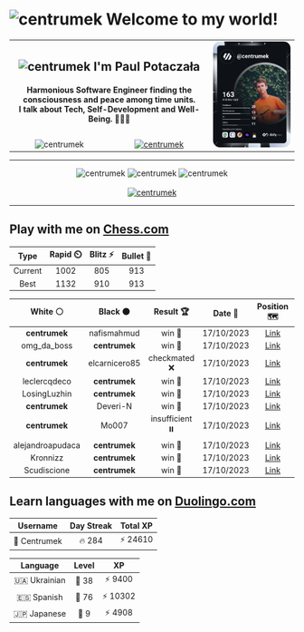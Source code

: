 <h1>
  <img
    src="https://emojis.slackmojis.com/emojis/images/1531849430/4246/blob-sunglasses.gif"
    width="30"
    alt="centrumek"
  />
  Welcome to my world!
</h1>

<table>
  <tbody>
    <tr>
      <td align="center" width="70%" colspan="2">
        <h2>
          <img
            src="https://raw.githubusercontent.com/MartinHeinz/MartinHeinz/master/wave.gif"
            width="30px"
            alt="centrumek"
          />
          I'm Paul Potaczała
        </h2>
        <h4>
          Harmonious Software Engineer finding the consciousness and peace among time units.
          <br/>
          I talk about Tech, Self-Development and Well-Being. 🌿🧘🚀
        </h4>
      </td>
      <td width="30%" rowspan="2">
        <a href="https://app.daily.dev/centrumek">
          <img
            src="./devcard.svg"
            alt="centrumek"
          />
        </a>
      </td>
    </tr>
    <tr align="center">
      <td>
        <img
          src="https://komarev.com/ghpvc/?username=centrumek&label=visitors&color=0e75b6&style=flat"
          alt="centrumek"
        >
      </td>
      <td>
        <a href="https://stackoverflow.com/users/14496012/centrumek">
          <img
            src="https://stackoverflow.com/users/flair/14496012.png?theme=dark"
            alt="centrumek"
          >
        </a>
      </td>
    </tr>
  </tbody>
</table>

---
<div align="center">
  <img 
    src="https://github-readme-stats.vercel.app/api?username=centrumek&show_icons=true&count_private=true&theme=dark&hide_border=true&hide=issues,contribs&bg_color=00000000"
    alt="centrumek"
  />
  <img
    src="https://github-readme-stats.vercel.app/api/top-langs/?username=centrumek&layout=compact&hide_border=true&theme=dark&bg_color=00000000&langs_count=6&exclude_repo=air-statistic-app"
    alt="centrumek"
  />
  <img 
    src="https://github-readme-streak-stats.herokuapp.com?user=centrumek&theme=dark&hide_border=true&background=FFFFFF00"
    alt="centrumek"
  />
  <br/>
  <br/>
  <a href="https://www.buymeacoffee.com/centrumek">
    <img
      src="https://cdn.buymeacoffee.com/buttons/v2/default-orange.png"
      height="50"
      width="210"
      alt="centrumek"
    />
  </a>
</div>

---

## Play with me on [Chess.com](https://www.chess.com/member/centrumek)

<div align="center">
<!--START_SECTION:chessStats-->
<!-- Automatically generated with https://github.com/Balastrong/chess-stats-action -->

| Type | Rapid ⏲️ | Blitz ⚡ | Bullet 🔫 |
|:---:|:---:|:---:|:---:|
| Current | 1002 | 805 | 913 |
| Best | 1132 | 910 | 913 |

| White ⚪ | Black ⚫ | Result 🏆 | Date 📅 | Position 🗺️ | Type 🕕 |
|:---:|:---:|:---:|:---:|:---:|:---:|
| **centrumek** | nafismahmud | win 🥇 | 17/10/2023 | <a href="http://www.ee.unb.ca/cgi-bin/tervo/fen.pl?select=8/1pp2k1R/p3pr2/3pQ3/1P1P4/2PBPP2/qP1K2P1/8 b - -">Link</a> | Bullet |
| omg_da_boss | **centrumek** | win 🥇 | 17/10/2023 | <a href="http://www.ee.unb.ca/cgi-bin/tervo/fen.pl?select=3r4/8/8/p3k3/P1P4R/3p4/3K4/8 w - -">Link</a> | Bullet |
| **centrumek** | elcarnicero85 | checkmated ❌ | 17/10/2023 | <a href="http://www.ee.unb.ca/cgi-bin/tervo/fen.pl?select=3r2k1/p3p2p/6r1/2PpQ2p/5Pb1/1P2P3/P2Bq2P/4K1R1 w - -">Link</a> | Bullet |
| leclercqdeco | **centrumek** | win 🥇 | 17/10/2023 | <a href="http://www.ee.unb.ca/cgi-bin/tervo/fen.pl?select=1Q6/8/R7/8/2k5/1p3P2/4KP2/8 w - -">Link</a> | Bullet |
| LosingLuzhin | **centrumek** | win 🥇 | 17/10/2023 | <a href="http://www.ee.unb.ca/cgi-bin/tervo/fen.pl?select=8/6p1/1p4k1/2b1p1P1/2r5/5KP1/8/7R w - -">Link</a> | Blitz |
| **centrumek** | Deveri-N | win 🥇 | 17/10/2023 | <a href="http://www.ee.unb.ca/cgi-bin/tervo/fen.pl?select=r4bnN/ppp1k1pp/5p2/8/8/4Pb2/PPP2P1P/RNB1K1R1 w Q -">Link</a> | Blitz |
| **centrumek** | Mo007 | insufficient ⏸️ | 17/10/2023 | <a href="http://www.ee.unb.ca/cgi-bin/tervo/fen.pl?select=8/5K2/8/8/8/8/8/1k6 w - -">Link</a> | Blitz |
| alejandroapudaca | **centrumek** | win 🥇 | 17/10/2023 | <a href="http://www.ee.unb.ca/cgi-bin/tervo/fen.pl?select=r5k1/6p1/1q2KpP1/8/8/8/8/8 w - -">Link</a> | Blitz |
| Kronnizz | **centrumek** | win 🥇 | 17/10/2023 | <a href="http://www.ee.unb.ca/cgi-bin/tervo/fen.pl?select=2kr3r/q3bppp/2pp4/2pP4/6b1/3B4/PPP2PPP/R1B1R1K1 w - -">Link</a> | Blitz |
| Scudiscione | **centrumek** | win 🥇 | 17/10/2023 | <a href="http://www.ee.unb.ca/cgi-bin/tervo/fen.pl?select=6k1/r4p1p/7K/7P/8/4b3/8/8 w - -">Link</a> | Blitz |

<!--END_SECTION:chessStats-->
</div>

## Learn languages with me on [Duolingo.com](https://www.duolingo.com/profile/Centrumek)

<div align="center">
<!--START_SECTION:duolingoStats-->
<!-- Automatically generated with https://github.com/centrumek/duolingo-readme-stats-->

| Username | Day Streak | Total XP |
|:---:|:---:|:---:|
| 👤 Centrumek | 🔥 284 | ⚡ 24610 |

| Language | Level | XP |
|:---:|:---:|:---:|
| 🇺🇦 Ukrainian | 👑 38 | ⚡ 9400 |
| 🇪🇸 Spanish | 👑 76 | ⚡ 10302 |
| 🇯🇵 Japanese | 👑 9 | ⚡ 4908 |

<!--END_SECTION:duolingoStats-->
</div>
<!--
**centrumek/centrumek** is a ✨ _special_ ✨ repository because its `README.md` (this file) appears on your GitHub profile.

Here are some ideas to get you started:

- 🔭 I’m currently working on ...
- 🌱 I’m currently learning ...
- 👯 I’m looking to collaborate on ...
- 🤔 I’m looking for help with ...
- 💬 Ask me about ...
- 📫 How to reach me: ...
- 😄 Pronouns: ...
- ⚡ Fun fact: ...
-->
